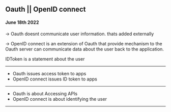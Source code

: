 ## Oauth || OpenID connect 

#### June 18th 2022

-> Oauth doesnt communicate user information. thats added externally

-> OpenID connect is an extension of Oauth that provide mechanism to the Oauth server can communicate data about the user back to the application.

IDToken is a statement about the user

-----------
* Oauth issues access token to apps
* OpenID connect issues ID token to apps

-----------
* Oauth is about Accessing APIs
* OpenID connect is about identifying the user
-----------




